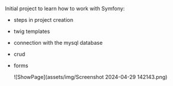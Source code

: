 Initial project to learn how to work with Symfony:
- steps in project creation
- twig templates
- connection with the mysql database
- crud
- forms

  ![ShowPage](assets/img/Screenshot 2024-04-29 142143.png)
